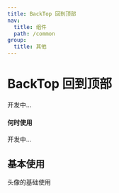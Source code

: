 ```yaml
---
title: BackTop 回到顶部
nav:
  title: 组件
  path: /common
group:
  title: 其他
---
```


# BackTop 回到顶部

开发中...

#### 何时使用

开发中...

## 基本使用

头像的基础使用

<code src="./demos/index1.tsx" />
